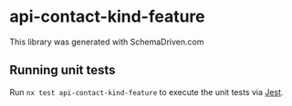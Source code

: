 
# api-contact-kind-feature

This library was generated with SchemaDriven.com

## Running unit tests

Run `nx test api-contact-kind-feature` to execute the unit tests via [Jest](https://jestjs.io).


